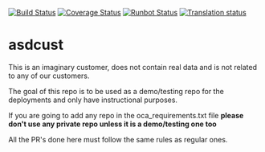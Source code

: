 [![Build Status](https://travis-ci.com/Vauxoo/asdcust.svg?token=rYtuFox23ptYNEopUvKo&branch=11.0)](https://travis-ci.com/Vauxoo/asdcust)
[![Coverage Status](https://coveralls.io/repos/github/Vauxoo/asdcust/badge.svg?branch=11.0&t=4G2q8J)](https://coveralls.io/github/Vauxoo/asdcust?branch=11.0)
[![Runbot Status](http://runbot.vauxoo.com/runbot/badge/93/11.0.svg)](http://runbot.vauxoo.com/runbot/repo/git-github-com-vauxoo-asdcust-git-93)
[![Translation status](http://weblate.vauxoo.com/widgets/asdcust-11-0/-/svg-badge.svg)](http://weblate.vauxoo.com/engage/asdcust-11-0/?utm_source=widget)

# asdcust
This is an imaginary customer, does not contain real data and is not related to any of our customers.

The goal of this repo is to be used as a demo/testing repo for the deployments and only have instructional purposes.

If you are going to add any repo in the oca_requirements.txt file **please don't use any private repo unless it is a demo/testing one too**

All the PR's done here must follow the same rules as regular ones.
